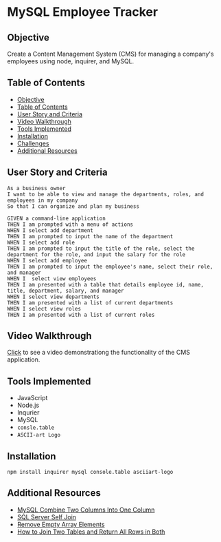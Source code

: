 # MySQL Employee Tracker

## Objective

Create a Content Management System (CMS) for managing a company's employees using node, inquirer, and MySQL.

## Table of Contents

* [Objective](#objective)
* [Table of Contents](#table-of-contents)
* [User Story and Criteria](#user-story-and-criteria)
* [Video Walkthrough](#video-walkthrough)
* [Tools Implemented](#tools-implemented)
* [Installation](#installation)
* [Challenges](#challenges)
* [Additional Resources](#additional-resources)

## User Story and Criteria

```
As a business owner
I want to be able to view and manage the departments, roles, and employees in my company
So that I can organize and plan my business

GIVEN a command-line application
THEN I am prompted with a menu of actions 
WHEN I select add department
THEN I am prompted to input the name of the department
WHEN I select add role
THEN I am prompted to input the title of the role, select the department for the role, and input the salary for the role
WHEN I select add employee
THEN I am prompted to input the employee's name, select their role, and manager
WHEN I  select view employees
THEN I am presented with a table that details employee id, name, title, department, salary, and manager
WHEN I select view departments
THEN I am presented with a list of current departments
WHEN I select view roles
THEN I am presented with a list of current roles

```

## Video Walkthrough

[Click](https://drive.google.com/file/d/1QF0uVy49M06UWILa5vYRsnfwy0gYv-YD/view?usp=sharing) to see a video demonstrationg the functionality of the CMS application.

## Tools Implemented

* JavaScript
* Node.js
* Inqurier
* MySQL
* `consle.table`
* `ASCII-art Logo`

## Installation

`npm install inquirer mysql console.table asciiart-logo`

## Additional Resources

* [MySQL Combine Two Columns Into One Column](https://stackoverflow.com/questions/22739841/mysql-combine-two-columns-into-one-column/22739860)
* [SQL Server Self Join](https://www.sqlservertutorial.net/sql-server-basics/sql-server-self-join/)
* [Remove Empty Array Elements](https://stackoverflow.com/questions/281264/remove-empty-elements-from-an-array-in-javascript#:~:text=For%20example%2C%20if%20you%20want,null%3B%20%7D)
* [How to Join Two Tables and Return All Rows in Both](https://stackoverflow.com/questions/27685001/how-to-join-two-tables-and-return-all-rows-from-both-tables)
